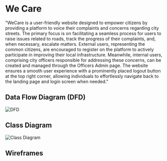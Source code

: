 # We Care

"WeCare is a user-friendly website designed to empower citizens by providing a platform to voice their complaints and concerns regarding city streets. The primary focus is on facilitating a seamless process for users to raise issues related to roads, track the progress of their complaints, and, when necessary, escalate matters. External users, representing the common citizens, are encouraged to register on the platform to actively participate in improving their local infrastructure. Meanwhile, internal users, comprising city officers responsible for addressing these concerns, can be created and managed through the Officers Admin page. The website ensures a smooth user experience with a prominently placed logout button at the top right corner, allowing individuals to effortlessly navigate back to the landing page and login screen when needed."

## Data Flow Diagram (DFD)
![DFD](https://github.com/WeCare36/wecare/assets/152693351/e03d6e98-3bdb-4973-a596-88933ce2f614)

## Class Diagram
![Class Diagram](https://github.com/WeCare36/wecare/assets/152693351/9d38b0d8-7a0b-4d58-95d7-93806503ae44)

## Wireframes

